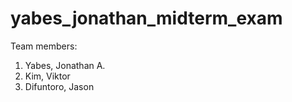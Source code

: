 # yabes_jonathan_midterm_exam


Team members:
1. Yabes, Jonathan A.
2. Kim, Viktor
3. Difuntoro, Jason